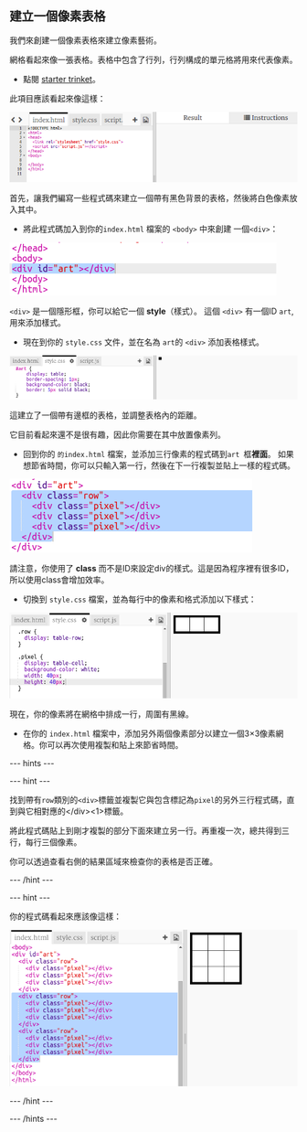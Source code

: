 ## 建立一個像素表格

我們來創建一個像素表格來建立像素藝術。

網格看起來像一張表格。表格中包含了行列，行列構成的單元格將用來代表像素。

+ 點閱 [starter trinket](http://jumpto.cc/web-pixel)。

此項目應該看起來像這樣：

![螢幕截圖](images/pixel-starter.png)

首先，讓我們編寫一些程式碼來建立一個帶有黑色背景的表格，然後將白色像素放入其中。

+ 將此程式碼加入到你的`index.html` 檔案的 `<body>` 中來創建 一個`<div>`：

![螢幕截圖](images/pixel-art-art.png)

`<div>` 是一個隱形框，你可以給它一個 **style**（樣式）。 這個 `<div>` 有一個ID `art`, 用來添加樣式。

+ 現在到你的 `style.css` 文件，並在名為 `art`的 `<div>` 添加表格樣式。

![螢幕截圖](images/pixel-art-style.png)

這建立了一個帶有邊框的表格，並調整表格內的距離。

它目前看起來還不是很有趣，因此你需要在其中放置像素列。

+ 回到你的 `的index.html` 檔案，並添加三行像素的程式碼到`art `框**裡面**。 如果想節省時間，你可以只輸入第一行，然後在下一行複製並貼上一樣的程式碼。

![螢幕截圖](images/pixel-art-row.png)

請注意，你使用了 **class** 而不是ID來設定div的樣式。這是因為程序裡有很多ID，所以使用class會增加效率。

+ 切換到 `style.css` 檔案，並為每行中的像素和格式添加以下樣式：

![螢幕截圖](images/pixel-art-row-style.png)

現在，你的像素將在網格中排成一行，周圍有黑線。

+ 在你的 `index.html` 檔案中，添加另外兩個像素部分以建立一個3×3像素網格。你可以再次使用複製和貼上來節省時間。

\--- hints \---

\--- hint \---

找到帶有`row`類別的`<div>`標籤並複製它與包含標記為`pixel`的另外三行程式碼，直到與它相對應的&lt;/div&gt;<1>標籤。</p>

<p>將此程式碼貼上到剛才複製的部分下面來建立另一行。再重複一次，總共得到三行，每行三個像素。</p>

<p>你可以透過查看右側的結果區域來檢查你的表格是否正確。</p>

<p>--- /hint ---</p>

<p>--- hint ---</p>

<p>你的程式碼看起來應該像這樣：</p>

<p><img src="images/pixel-art-grid-3.png" alt="螢幕截圖" /></p>

<p>--- /hint ---</p>

<p>--- /hints ---</p>